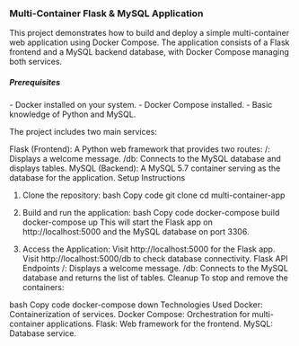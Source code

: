 <h3>Multi-Container Flask & MySQL Application</h3>
<p></p>This project demonstrates how to build and deploy a simple multi-container web application using Docker Compose. The application consists of a Flask frontend and a MySQL backend database, with Docker Compose managing both services.</p>
</p>

<h5>Prerequisites</h5>
- Docker installed on your system.
- Docker Compose installed.
- Basic knowledge of Python and MySQL.

The project includes two main services:

Flask (Frontend): A Python web framework that provides two routes:
/: Displays a welcome message.
/db: Connects to the MySQL database and displays tables.
MySQL (Backend): A MySQL 5.7 container serving as the database for the application.
Setup Instructions
1. Clone the repository:
bash
Copy code
git clone <repository-url>
cd multi-container-app
2. Build and run the application:
bash
Copy code
docker-compose build
docker-compose up
This will start the Flask app on http://localhost:5000 and the MySQL database on port 3306.

3. Access the Application:
Visit http://localhost:5000 for the Flask app.
Visit http://localhost:5000/db to check database connectivity.
Flask API Endpoints
/: Displays a welcome message.
/db: Connects to the MySQL database and returns the list of tables.
Cleanup
To stop and remove the containers:

bash
Copy code
docker-compose down
Technologies Used
Docker: Containerization of services.
Docker Compose: Orchestration for multi-container applications.
Flask: Web framework for the frontend.
MySQL: Database service.
